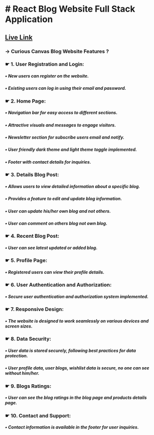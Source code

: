 # # React Blog Website Full Stack Application

## [ Live Link](https://blog-website-omarjafor.web.app/)

### &rarr; Curious Canvas Blog Website Features ?

### &#9755; 1. User Registration and Login:
##### &bull; New users can register on the website.
##### &bull; Existing users can log in using their email and password.
### &#9755; 2. Home Page:
##### &bull; Navigation bar for easy access to different sections.
##### &bull; Attractive visuals and messages to engage visitors.
##### &bull; Newsletter section for subscribe users email and notify.
##### &bull; User friendly dark theme and light theme toggle implemented.
##### &bull; Footer with contact details for inquiries.
### &#9755; 3. Details Blog Post:
##### &bull; Allows users to view detailed information about a specific blog.
##### &bull; Provides a feature to edit and update blog information.
##### &bull; User can update his/her own blog and not others.
##### &bull; User can comment on others blog not own blog.
### &#9755; 4. Recent Blog Post:
##### &bull; User can see latest updated or added blog.
### &#9755; 5. Profile Page:
##### &bull; Registered users can view their profile details.
### &#9755; 6. User Authentication and Authorization:
##### &bull; Secure user authentication and authorization system implemented.
### &#9755; 7. Responsive Design:
##### &bull; The website is designed to work seamlessly on various devices and screen sizes.
### &#9755; 8. Data Security:
##### &bull; User data is stored securely, following best practices for data protection.
##### &bull; User profile data, user blogs, wishlist data is secure, no one can see without him/her.
### &#9755; 9. Blogs Ratings:
##### &bull; User can see the blog ratings in the blog page and products details page.
### &#9755; 10. Contact and Support:
##### &bull; Contact information is available in the footer for user inquiries.